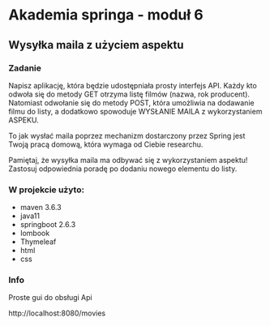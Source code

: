 # Akademia springa - moduł 6

## Wysyłka maila z użyciem aspektu

### Zadanie

Napisz aplikację, która będzie udostępniała prosty interfejs API. Każdy kto odwoła się do metody GET otrzyma listę filmów (nazwa, rok producent). Natomiast odwołanie się do metody POST, która umożliwia na dodawanie filmu do listy, a dodatkowo spowoduje WYSŁANIE MAILA z wykorzystaniem ASPEKU.

To jak wysłać maila poprzez mechanizm dostarczony przez Spring jest Twoją pracą domową, która wymaga od Ciebie researchu.

Pamiętaj, że wysyłka maila ma odbywać się z wykorzystaniem aspektu! Zastosuj odpowiednia poradę po dodaniu nowego elementu do listy.

### W projekcie użyto:

* maven 3.6.3
* java11
* springboot 2.6.3
* lombook
* Thymeleaf
* html
* css

### Info
Proste gui do obsługi Api

http://localhost:8080/movies
